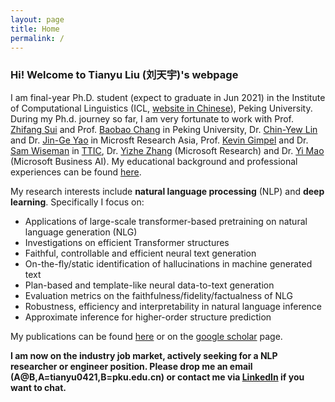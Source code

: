 ```yaml
---
layout: page
title: Home
permalink: /
---
```

### Hi! Welcome to Tianyu Liu (刘天宇)'s webpage
I am final-year Ph.D. student (expect to graduate in Jun 2021) in the Institute of Computational Linguistics (ICL, [website in Chinese](http://icl.pku.edu.cn/)), Peking University. During my Ph.d. journey so far, I am very fortunate to work with Prof. [Zhifang Sui](https://icl.pku.edu.cn/cy/szf/ywb/index.htm) and Prof. [Baobao Chang](https://eecs.pku.edu.cn/info/1501/6756.htm) in Peking University, Dr. [Chin-Yew Lin](https://www.microsoft.com/en-us/research/people/cyl/) and Dr. [Jin-Ge Yao](https://www.semanticscholar.org/author/Jin-Ge-Yao/145949061) in Microsft Research Asia, Prof. [Kevin Gimpel](https://ttic.uchicago.edu/~kgimpel/) and Dr. [Sam Wiseman](https://swiseman.github.io/) in [TTIC](https://www.ttic.edu/), Dr. [Yizhe Zhang](https://dreasysnail.github.io/) (Microsoft Research) and Dr. [Yi Mao](https://www.microsoft.com/en-us/research/people/maoyi/) (Microsoft Business AI). My educational background and professional experiences can be found [here](/about).

My research interests include **natural language processing** (NLP) and **deep learning**. Specifically I focus on:
- Applications of large-scale transformer-based pretraining on natural language generation (NLG)
- Investigations on efficient Transformer structures
- Faithful, controllable and efficient neural text generation
- On-the-fly/static identification of hallucinations in machine generated text
- Plan-based and template-like neural data-to-text generation
- Evaluation metrics on the faithfulness/fidelity/factualness of NLG
- Robustness, efficiency and interpretability in natural language inference
- Approximate inference for higher-order structure prediction

My publications can be found [here](/publications) or on the [google scholar](https://scholar.google.com/citations?user=6hHbBwwAAAAJ) page.

**I am now on the industry job market, actively seeking for a NLP researcher or engineer position. Please drop me an email (A@B,A=tianyu0421,B=pku.edu.cn) or contact me via [LinkedIn](https://www.linkedin.com/in/tianyu-liu-28013a142/) if you want to chat.**

